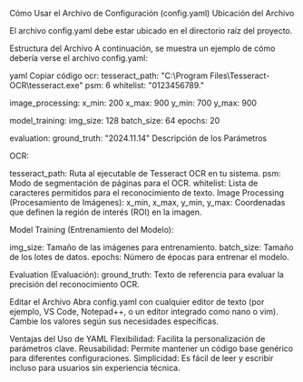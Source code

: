 Cómo Usar el Archivo de Configuración (config.yaml)
Ubicación del Archivo

El archivo config.yaml debe estar ubicado en el directorio raíz del proyecto.

Estructura del Archivo A continuación, se muestra un ejemplo de cómo debería verse el archivo config.yaml:

yaml
Copiar código
ocr:
  tesseract_path: "C:\\Program Files\\Tesseract-OCR\\tesseract.exe"
  psm: 6
  whitelist: "0123456789."

image_processing:
  x_min: 200
  x_max: 900
  y_min: 700
  y_max: 900

model_training:
  img_size: 128
  batch_size: 64
  epochs: 20

evaluation:
  ground_truth: "2024.11.14"
Descripción de los Parámetros

OCR:

tesseract_path: Ruta al ejecutable de Tesseract OCR en tu sistema.
psm: Modo de segmentación de páginas para el OCR.
whitelist: Lista de caracteres permitidos para el reconocimiento de texto.
Image Processing (Procesamiento de Imágenes):
x_min, x_max, y_min, y_max: Coordenadas que definen la región de interés (ROI) en la imagen.

Model Training (Entrenamiento del Modelo):

img_size: Tamaño de las imágenes para entrenamiento.
batch_size: Tamaño de los lotes de datos.
epochs: Número de épocas para entrenar el modelo.

Evaluation (Evaluación):
ground_truth: Texto de referencia para evaluar la precisión del reconocimiento OCR.

Editar el Archivo
Abra config.yaml con cualquier editor de texto (por ejemplo, VS Code, Notepad++, o un editor integrado como nano o vim).
Cambie los valores según sus necesidades específicas.

Ventajas del Uso de YAML
Flexibilidad: Facilita la personalización de parámetros clave.
Reusabilidad: Permite mantener un código base genérico para diferentes configuraciones.
Simplicidad: Es fácil de leer y escribir incluso para usuarios sin experiencia técnica.
